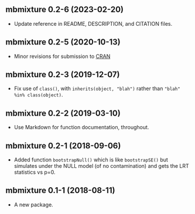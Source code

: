 ## mbmixture 0.2-6 (2023-02-20)

- Update reference in README, DESCRIPTION, and CITATION files.


## mbmixture 0.2-5 (2020-10-13)

- Minor revisions for submission to [CRAN](https://cran.r-project.org)


## mbmixture 0.2-3 (2019-12-07)

- Fix use of `class()`, with `inherits(object, "blah")` rather than
  `"blah" %in% class(object)`.


## mbmixture 0.2-2 (2019-03-10)

- Use Markdown for function documentation, throughout.


## mbmixture 0.2-1 (2018-09-06)

- Added function `bootstrapNull()` which is like `bootstrapSE()` but
  simulates under the NULL model (of no contamination) and gets the
  LRT statistics vs p=0.


## mbmixture 0.1-1 (2018-08-11)

- A new package.
